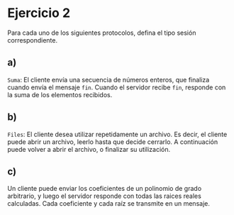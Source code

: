# Ejercicio 2

Para cada uno de los siguientes protocolos, defina el tipo sesión correspondiente.

## a)

`Suma`: El cliente envía una secuencia de números enteros, que finaliza cuando envía el mensaje `fin`. Cuando el servidor recibe `fin`, responde con la suma de los elementos recibidos.

## b)

`Files`: El cliente desea utilizar repetidamente un archivo. Es decir, el cliente puede abrir un archivo, leerlo hasta que decide cerrarlo. A continuación puede volver a abrir el archivo, o finalizar su utilización.

## c)

Un cliente puede enviar los coeficientes de un polinomio de grado arbitrario, y luego el servidor responde con todas las raices reales calculadas. Cada coeficiente y cada raíz se transmite en un mensaje.
